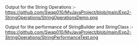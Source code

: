 Output for the String Operations :-                                   
https://github.com/Swap010/MyJavaProject/blob/main/Exp2-StringOperations/StringOperationsDemo.png

Output for the performance of StringBuilder and StringClass :-                                                              
https://github.com/Swap010/MyJavaProject/blob/main/Exp2-StringOperations/StringPerformanceTest.png
